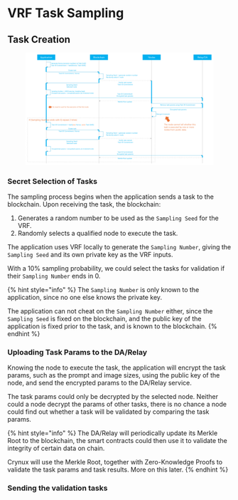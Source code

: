 # VRF Task Sampling

## Task Creation

<figure><img src="../.gitbook/assets/bc14108f59f8164136fdd0d9cdf344e.png" alt=""><figcaption></figcaption></figure>

### Secret Selection of Tasks

The sampling process begins when the application sends a task to the blockchain. Upon receiving the task, the blockchain:

1. Generates a random number to be used as the `Sampling Seed` for the VRF.
2. &#x20;Randomly selects a qualified node to execute the task.

The application uses VRF locally to generate the `Sampling Number`, giving the `Sampling Seed` and its own private key as the VRF inputs.

With a 10% sampling probability, we could select the tasks for validation if their `Sampling Number` ends in 0.

{% hint style="info" %}
The `Sampling Number` is only known to the application, since no one else knows the private key.

The application can not cheat on the `Sampling Number` either, since the `Sampling Seed` is fixed on the blockchain, and the public key of the application is fixed prior to the task, and is known to the blockchain.
{% endhint %}

### Uploading Task Params to the DA/Relay

Knowing the node to execute the task, the application will encrypt the task params, such as the prompt and image sizes, using the public key of the node, and send the encrypted params to the DA/Relay service.

The task params could only be decrypted by the selected node. Neither could a node decrypt the params of other tasks, there is no chance a node could find out whether a task will be validated by comparing the task params.

{% hint style="info" %}
The DA/Relay will periodically update its Merkle Root to the blockchain, the smart contracts could then use it to validate the integrity of certain data on chain.&#x20;

Crynux will use the Merkle Root, together with Zero-Knowledge Proofs to validate the task params and task results. More on this later.
{% endhint %}

### Sending the validation tasks

